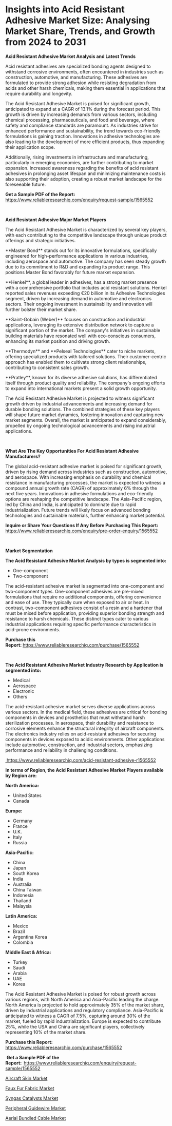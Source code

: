 <p><h1>Insights into Acid Resistant Adhesive Market Size: Analysing Market Share, Trends, and Growth from 2024 to 2031</h1></p><p><strong>Acid Resistant Adhesive Market Analysis and Latest Trends</strong></p>
<p><p>Acid resistant adhesives are specialized bonding agents designed to withstand corrosive environments, often encountered in industries such as construction, automotive, and manufacturing. These adhesives are formulated to provide strong adhesion while resisting degradation from acids and other harsh chemicals, making them essential in applications that require durability and longevity.</p><p>The Acid Resistant Adhesive Market is poised for significant growth, anticipated to expand at a CAGR of 13.1% during the forecast period. This growth is driven by increasing demands from various sectors, including chemical processing, pharmaceuticals, and food and beverage, where safety and compliance standards are paramount. As industries strive for enhanced performance and sustainability, the trend towards eco-friendly formulations is gaining traction. Innovations in adhesive technologies are also leading to the development of more efficient products, thus expanding their application scope. </p><p>Additionally, rising investments in infrastructure and manufacturing, particularly in emerging economies, are further contributing to market expansion. Increased awareness regarding the benefits of acid resistant adhesives in prolonging asset lifespan and minimizing maintenance costs is also supporting their adoption, creating a robust market landscape for the foreseeable future.</p></p>
<p><strong>Get a Sample PDF of the Report:&nbsp;</strong> <a href="https://www.reliableresearchiq.com/enquiry/request-sample/1565552?utm_campaign=99&utm_medium=2&utm_source=Github&utm_content=ia&utm_term=08112024&utm_id=acid-resistant-adhesive">https://www.reliableresearchiq.com/enquiry/request-sample/1565552</a></p>
<p>&nbsp;</p>
<p><strong>Acid Resistant Adhesive Major Market Players</strong></p>
<p><p>The Acid Resistant Adhesive Market is characterized by several key players, with each contributing to the competitive landscape through unique product offerings and strategic initiatives.</p><p>**Master Bond** stands out for its innovative formulations, specifically engineered for high-performance applications in various industries, including aerospace and automotive. The company has seen steady growth due to its commitment to R&D and expanding its product range. This positions Master Bond favorably for future market expansion.</p><p>**Henkel**, a global leader in adhesives, has a strong market presence with a comprehensive portfolio that includes acid resistant solutions. Henkel reported sales revenues exceeding €20 billion in its Adhesive Technologies segment, driven by increasing demand in automotive and electronics sectors. Their ongoing investment in sustainability and innovation will further bolster their market share.</p><p>**Saint-Gobain (Weber)** focuses on construction and industrial applications, leveraging its extensive distribution network to capture a significant portion of the market. The company's initiatives in sustainable building materials have resonated well with eco-conscious consumers, enhancing its market position and driving growth.</p><p>**Thermodyn** and **Pelseal Technologies** cater to niche markets, offering specialized products with tailored solutions. Their customer-centric approach has enabled them to cultivate strong client relationships, contributing to consistent sales growth.</p><p>**Pratley**, known for its diverse adhesive solutions, has differentiated itself through product quality and reliability. The company's ongoing efforts to expand into international markets present a solid growth opportunity.</p><p>The Acid Resistant Adhesive Market is projected to witness significant growth driven by industrial advancements and increasing demand for durable bonding solutions. The combined strategies of these key players will shape future market dynamics, fostering innovation and capturing new market segments. Overall, the market is anticipated to expand considerably, propelled by ongoing technological advancements and rising industrial applications.</p></p>
<p>&nbsp;</p>
<p><strong>What Are The Key Opportunities For Acid Resistant Adhesive Manufacturers?</strong></p>
<p><p>The global acid-resistant adhesive market is poised for significant growth, driven by rising demand across industries such as construction, automotive, and aerospace. With increasing emphasis on durability and chemical resistance in manufacturing processes, the market is expected to witness a compound annual growth rate (CAGR) of approximately 6% through the next five years. Innovations in adhesive formulations and eco-friendly options are reshaping the competitive landscape. The Asia-Pacific region, led by China and India, is anticipated to dominate due to rapid industrialization. Future trends will likely focus on advanced bonding technologies and sustainable materials, further enhancing market potential.</p></p>
<p><strong>Inquire or Share Your Questions If Any Before Purchasing This Report:</strong> <a href="https://www.reliableresearchiq.com/enquiry/pre-order-enquiry/1565552?utm_campaign=99&utm_medium=2&utm_source=Github&utm_content=ia&utm_term=08112024&utm_id=acid-resistant-adhesive">https://www.reliableresearchiq.com/enquiry/pre-order-enquiry/1565552</a></p>
<p>&nbsp;</p>
<p><strong>Market Segmentation</strong></p>
<p><strong>The Acid Resistant Adhesive Market Analysis by types is segmented into:</strong></p>
<p><ul><li>One-component</li><li>Two-component</li></ul></p>
<p><p>The acid-resistant adhesive market is segmented into one-component and two-component types. One-component adhesives are pre-mixed formulations that require no additional components, offering convenience and ease of use. They typically cure when exposed to air or heat. In contrast, two-component adhesives consist of a resin and a hardener that must be mixed before application, providing superior bonding strength and resistance to harsh chemicals. These distinct types cater to various industrial applications requiring specific performance characteristics in acid-prone environments.</p></p>
<p><strong>Purchase this Report:&nbsp;</strong><a href="https://www.reliableresearchiq.com/purchase/1565552?utm_campaign=99&utm_medium=2&utm_source=Github&utm_content=ia&utm_term=08112024&utm_id=acid-resistant-adhesive">https://www.reliableresearchiq.com/purchase/1565552</a></p>
<p>&nbsp;</p>
<p><strong>The Acid Resistant Adhesive Market Industry Research by Application is segmented into:</strong></p>
<p><ul><li>Medical</li><li>Aerospace</li><li>Electronic</li><li>Others</li></ul></p>
<p><p>The acid-resistant adhesive market serves diverse applications across various sectors. In the medical field, these adhesives are critical for bonding components in devices and prosthetics that must withstand harsh sterilization processes. In aerospace, their durability and resistance to corrosive elements enhance the structural integrity of aircraft components. The electronics industry relies on acid-resistant adhesives for securing components in devices exposed to acidic environments. Other applications include automotive, construction, and industrial sectors, emphasizing performance and reliability in challenging conditions.</p></p>
<p><a href="https://www.reliableresearchiq.com/acid-resistant-adhesive-r1565552?utm_campaign=99&utm_medium=2&utm_source=Github&utm_content=ia&utm_term=08112024&utm_id=acid-resistant-adhesive">&nbsp;https://www.reliableresearchiq.com/acid-resistant-adhesive-r1565552</a></p>
<p><strong>In terms of Region, the Acid Resistant Adhesive Market Players available by Region are:</strong></p>
<p>
    <p> <strong> North America: </strong>
        <ul>
            <li>United States</li>
            <li>Canada</li>
        </ul>
        </p> 
    <p> <strong> Europe: </strong>
        <ul>
            <li>Germany</li>
            <li>France</li>
            <li>U.K.</li>
            <li>Italy</li>
            <li>Russia</li>
        </ul>
        </p> 
    <p> <strong> Asia-Pacific: </strong>
        <ul>
            <li>China</li>
            <li>Japan</li>
            <li>South Korea</li>
            <li>India</li>
            <li>Australia</li>
            <li>China Taiwan</li>
            <li>Indonesia</li>
            <li>Thailand</li>
            <li>Malaysia</li>
        </ul>
        </p> 
    <p> <strong> Latin America: </strong>
        <ul>
            <li>Mexico</li>
            <li>Brazil</li>
            <li>Argentina Korea</li>
            <li>Colombia</li>
        </ul>
        </p> 
    <p> <strong> Middle East & Africa: </strong>
        <ul>
            <li>Turkey</li>
            <li>Saudi</li>
            <li>Arabia</li>
            <li>UAE</li>
            <li>Korea</li>
        </ul>
    </p>
    </p>
<p><p>The Acid Resistant Adhesive Market is poised for robust growth across various regions, with North America and Asia-Pacific leading the charge. North America is projected to hold approximately 35% of the market share, driven by industrial applications and regulatory compliance. Asia-Pacific is anticipated to witness a CAGR of 7.5%, capturing around 30% of the market, fueled by rapid industrialization. Europe is expected to contribute 25%, while the USA and China are significant players, collectively representing 10% of the market share.</p></p>
<p><strong>Purchase this Report: </strong><a href="https://www.reliableresearchiq.com/purchase/1565552?utm_campaign=99&utm_medium=2&utm_source=Github&utm_content=ia&utm_term=08112024&utm_id=acid-resistant-adhesive">https://www.reliableresearchiq.com/purchase/1565552</a></p>
<p>&nbsp;<strong>Get a Sample PDF of the Report:&nbsp;&nbsp;</strong><a href="https://www.reliableresearchiq.com/enquiry/request-sample/1565552?utm_campaign=99&utm_medium=2&utm_source=Github&utm_content=ia&utm_term=08112024&utm_id=acid-resistant-adhesive">https://www.reliableresearchiq.com/enquiry/request-sample/1565552</a></p>
<p><strong></strong></p>
<p><p><a href="https://github.com/ibbiechinotit/Market-Research-Report-List-1/blob/main/aircraft-skin-market.md?utm_campaign=99&utm_medium=2&utm_source=Github&utm_content=ia&utm_term=08112024&utm_id=acid-resistant-adhesive">Aircraft Skin Market</a></p><p><a href="https://github.com/iva0ei4r/Market-Research-Report-List-1/blob/main/faux-fur-fabric-market.md?utm_campaign=99&utm_medium=2&utm_source=Github&utm_content=ia&utm_term=08112024&utm_id=acid-resistant-adhesive">Faux Fur Fabric Market</a></p><p><a href="https://github.com/elseludvikoh/Market-Research-Report-List-1/blob/main/syngas-catalysts-market.md?utm_campaign=99&utm_medium=2&utm_source=Github&utm_content=ia&utm_term=08112024&utm_id=acid-resistant-adhesive">Syngas Catalysts Market</a></p><p><a href="https://issuu.com/reportprime-2/docs/peripheral-guidewire-market-size-20_c4f3d6e820a027?utm_campaign=99&utm_medium=2&utm_source=Github&utm_content=ia&utm_term=08112024&utm_id=acid-resistant-adhesive">Peripheral Guidewire Market</a></p><p><a href="https://github.com/felipahorkby/Market-Research-Report-List-1/blob/main/aerial-bundled-cable-market.md?utm_campaign=99&utm_medium=2&utm_source=Github&utm_content=ia&utm_term=08112024&utm_id=acid-resistant-adhesive">Aerial Bundled Cable Market</a></p></p>